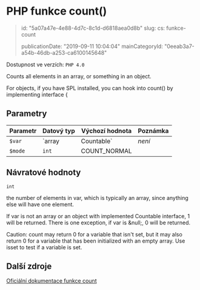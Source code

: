 PHP funkce count()
==================

> id: "5a07a47e-4e88-4d7c-8c1d-d6818aea0d8b"
> slug:
> 	cs: funkce-count
>
> publicationDate: "2019-09-11 10:04:04"
> mainCategoryId: "0eeab3a7-a54b-46db-a253-ca6100145648"

Dostupnost ve verzích: `PHP 4.0`

Counts all elements in an array, or something in an object.
<p>For objects, if you have SPL installed, you can hook into count() by implementing interface {

Parametry
--------------

| Parametr | Datový typ | Výchozí hodnota | Poznámka |
|-----|-----|-----|-----|
| `$var` | `array|Countable` | *není* |  |
| `$mode` | `int` | COUNT_NORMAL |  |


Návratové hodnoty
----------------

`int`

the number of elements in var, which is
typically an array, since anything else will have one
element.
</p>
<p>
If var is not an array or an object with
implemented Countable interface,
1 will be returned.
There is one exception, if var is &null;,
0 will be returned.
</p>
<p>
Caution: count may return 0 for a variable that isn't set,
but it may also return 0 for a variable that has been initialized with an
empty array. Use isset to test if a variable is set.

Další zdroje
------------

[Oficiální dokumentace funkce count](https://www.php.net/manual/en/function.count.php)
